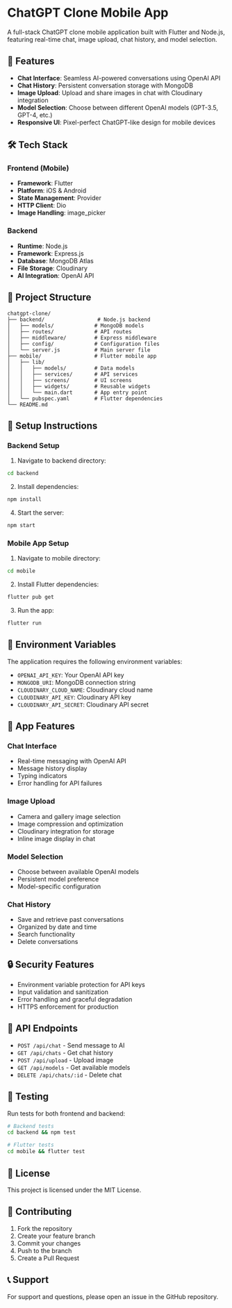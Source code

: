 # ChatGPT Clone Mobile App

A full-stack ChatGPT clone mobile application built with Flutter and Node.js, featuring real-time chat, image upload, chat history, and model selection.

## 🚀 Features

- **Chat Interface**: Seamless AI-powered conversations using OpenAI API
- **Chat History**: Persistent conversation storage with MongoDB
- **Image Upload**: Upload and share images in chat with Cloudinary integration
- **Model Selection**: Choose between different OpenAI models (GPT-3.5, GPT-4, etc.)
- **Responsive UI**: Pixel-perfect ChatGPT-like design for mobile devices

## 🛠️ Tech Stack

### Frontend (Mobile)
- **Framework**: Flutter
- **Platform**: iOS & Android
- **State Management**: Provider
- **HTTP Client**: Dio
- **Image Handling**: image_picker

### Backend
- **Runtime**: Node.js
- **Framework**: Express.js
- **Database**: MongoDB Atlas
- **File Storage**: Cloudinary
- **AI Integration**: OpenAI API

## 📁 Project Structure

```
chatgpt-clone/
├── backend/                 # Node.js backend
│   ├── models/             # MongoDB models
│   ├── routes/             # API routes
│   ├── middleware/         # Express middleware
│   ├── config/             # Configuration files
│   └── server.js           # Main server file
├── mobile/                 # Flutter mobile app
│   ├── lib/
│   │   ├── models/         # Data models
│   │   ├── services/       # API services
│   │   ├── screens/        # UI screens
│   │   ├── widgets/        # Reusable widgets
│   │   └── main.dart       # App entry point
│   └── pubspec.yaml        # Flutter dependencies
└── README.md
```

## 🔧 Setup Instructions

### Backend Setup

1. Navigate to backend directory:
```bash
cd backend
```

2. Install dependencies:
```bash
npm install
```



4. Start the server:
```bash
npm start
```

### Mobile App Setup

1. Navigate to mobile directory:
```bash
cd mobile
```

2. Install Flutter dependencies:
```bash
flutter pub get
```

3. Run the app:
```bash
flutter run
```

## 🔑 Environment Variables

The application requires the following environment variables:

- `OPENAI_API_KEY`: Your OpenAI API key
- `MONGODB_URI`: MongoDB connection string
- `CLOUDINARY_CLOUD_NAME`: Cloudinary cloud name
- `CLOUDINARY_API_KEY`: Cloudinary API key
- `CLOUDINARY_API_SECRET`: Cloudinary API secret

## 📱 App Features

### Chat Interface
- Real-time messaging with OpenAI API
- Message history display
- Typing indicators
- Error handling for API failures

### Image Upload
- Camera and gallery image selection
- Image compression and optimization
- Cloudinary integration for storage
- Inline image display in chat

### Model Selection
- Choose between available OpenAI models
- Persistent model preference
- Model-specific configuration

### Chat History
- Save and retrieve past conversations
- Organized by date and time
- Search functionality
- Delete conversations

## 🔒 Security Features

- Environment variable protection for API keys
- Input validation and sanitization
- Error handling and graceful degradation
- HTTPS enforcement for production

## 📝 API Endpoints

- `POST /api/chat` - Send message to AI
- `GET /api/chats` - Get chat history
- `POST /api/upload` - Upload image
- `GET /api/models` - Get available models
- `DELETE /api/chats/:id` - Delete chat

## 🧪 Testing

Run tests for both frontend and backend:

```bash
# Backend tests
cd backend && npm test

# Flutter tests
cd mobile && flutter test
```

## 📄 License

This project is licensed under the MIT License.

## 🤝 Contributing

1. Fork the repository
2. Create your feature branch
3. Commit your changes
4. Push to the branch
5. Create a Pull Request

## 📞 Support

For support and questions, please open an issue in the GitHub repository. 